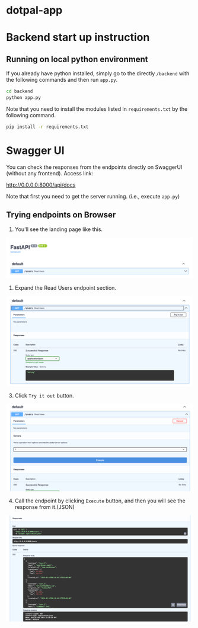 # dotpal-app

# Backend start up instruction

## Running on local python environment
If you already have python installed, simply go to the directly `/backend` with the following commands and then run `app.py`. 

```bash
cd backend
python app.py
```

Note that you need to install the modules listed in `requirements.txt` by the following command. 

```bash
pip install -r requirements.txt
```

# Swagger UI
You can check the responses from the endpoints directly on SwaggerUI (without any frontend).
Access link:

<a>http://0.0.0.0:8000/api/docs</a>

Note that first you need to get the server running. (i.e., execute `app.py`)

## Trying endpoints on Browser

1. You'll see the landing page like this.

![](images_readme/1.png)

1. Expand the Read Users endpoint section.
   
![](images_readme/2.png)

3. Click `Try it out` button.

![](images_readme/3.png)

4. Call the endpoint by clicking `Execute` button, and then you will see the response from it.(JSON)
   
![](images_readme/4.png)
